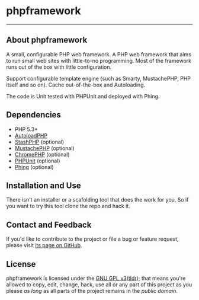 # phpframework

---

## About phpframework

A small, configurable PHP web framework. A PHP web framework that aims to run small web sites with little-to-no programming. Most of the framework runs out of the box with little configuration.

Support configurable template engine (such as Smarty, MustachePHP, PHP itself and so on). Cache out-of-the-box and Autoloading.

The code is Unit tested with PHPUnit and deployed with Phing.

## Dependencies

* PHP 5.3+
* [AutoloadPHP][6]
* [StashPHP][4] (optional)
* [MustachePHP][5] (optional)
* [ChromePHP][7] (optional)
* [PHPUnit][8] (optional)
* [Phing][9] (optional)

## Installation and Use

There isn't an installer or a scafolding tool that does the work for you. So if you want to try this tool clone the repo and hack it.

## Contact and Feedback

If you'd like to contribute to the project or file a bug or feature request, please visit [its page on GitHub][1].

## License

phpframework is licensed under the [GNU GPL v3][2]([tldr][3]); that means you're allowed to copy, edit, change, hack, use all or any part of this project as you please *as long* as all parts of the project remains in the *public domain*.

  [1]: https://github.com/asphxia/phpframework
  [2]: http://www.gnu.org/licenses/gpl.html
  [3]: http://www.tldrlegal.com/license/gnu-general-public-license-v3-(gpl-3)
  [4]: https://github.com/tedivm/Stash
  [5]: https://github.com/bobthecow/mustache.php
  [6]: http://php-autoloader.malkusch.de/en/
  [7]: https://github.com/ccampbell/chromephp
  [8]: https://github.com/sebastianbergmann/phpunit
  [9]: https://github.com/phingofficial/phing
